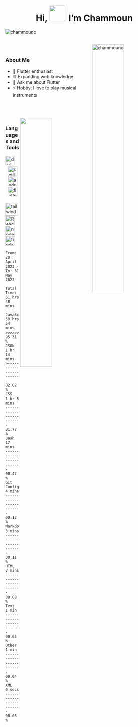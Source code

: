 <h1 align="center">Hi,
 <img src="https://media.tenor.com/SNL9_xhZl9oAAAAi/waving-hand-joypixels.gif" width="50"/>
  &thinsp;I’m Chammoun
</h1>


<p align="left"> <img src="https://komarev.com/ghpvc/?username=chammounc&label=Profile%20views&color=0e75b6&style=flat" alt="chammounc" /> </p>

<br>


<img align="right" src="https://github-readme-stats-git-masterrstaa-rickstaa.vercel.app/api/top-langs?username=chammounc&langs_count=8&show_icons=true&locale=en&layout=compact&theme=prussian&hide_border=true" alt="chammounc" width="45%" /> 

<br>

<h3>About Me</h3>

- 🌱 Flutter enthusiast
- 🌐 Expanding web knowledge
- 💬 Ask me about Flutter
- ⚡ Hobby: I love to play musical instruments

<br>
<br>
<br>
<img align="right" src="https://github-readme-streak-stats.herokuapp.com/?user=ChammounC&theme=prussian&hide_border=true" width="45%"/> 



<h3>Languages and Tools</h3>


<p align="left">
<img title="Dart" src="https://www.vectorlogo.zone/logos/dartlang/dartlang-icon.svg" alt="dart" width="30" height="30"/> </a> &nbsp; &nbsp;
<img title="Kotlin" src="https://www.vectorlogo.zone/logos/kotlinlang/kotlinlang-icon.svg" alt="kotlin" width="30" height="30"/> </a> &nbsp;
<img title="Android" src="https://www.vectorlogo.zone/logos/android/android-icon.svg" alt="android" width="30" height="30"/> </a> &nbsp;
<img title="Flutter" src="https://www.vectorlogo.zone/logos/flutterio/flutterio-icon.svg" alt="flutter" width="30" height="30"/> </a> &nbsp; 
<img title="Tailwind CSS" src="https://www.vectorlogo.zone/logos/tailwindcss/tailwindcss-icon.svg" alt="tailwind" width="40" height="40"/> </a> 
<img title="React" src="https://upload.wikimedia.org/wikipedia/commons/a/a7/React-icon.svg" alt="React" width="30" height="30"/> </a> &nbsp; 
<img title="NodeJS" src="https://www.vectorlogo.zone/logos/nodejs/nodejs-icon.svg" alt="nodejs" width="30" height="30"/> </a> &nbsp; 
<img title="Firebase" src="https://www.vectorlogo.zone/logos/firebase/firebase-icon.svg" alt="firebase" width="30" height="30"/> </a> &nbsp; 

<br>

<!--START_SECTION:waka-->

```text
From: 20 April 2023 - To: 31 May 2023

Total Time: 61 hrs 48 mins

JavaScript   58 hrs 54 mins  >>>>>>>>>>>>>>>>>>>>>>>>-   95.31 %
JSON         1 hr 14 mins    >------------------------   02.02 %
CSS          1 hr 5 mins     -------------------------   01.77 %
Bash         17 mins         -------------------------   00.47 %
Git Config   4 mins          -------------------------   00.12 %
Markdown     3 mins          -------------------------   00.11 %
HTML         3 mins          -------------------------   00.08 %
Text         1 min           -------------------------   00.05 %
Other        1 min           -------------------------   00.04 %
XML          0 secs          -------------------------   00.03 %
```

<!--END_SECTION:waka-->

